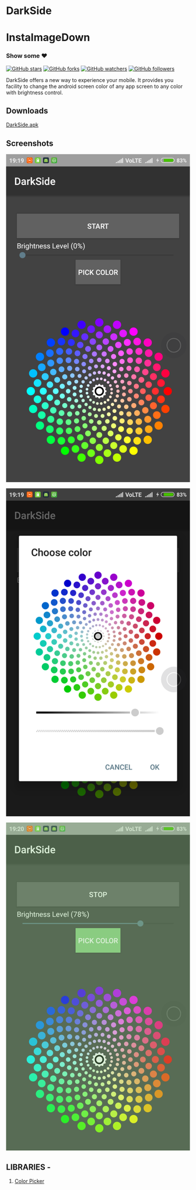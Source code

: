 # DarkSide

# InstaImageDown

### Show some :heart:
[![GitHub stars](https://img.shields.io/github/stars/rrishabhj/DarkSide.svg?style=social&label=Star)](https://github.com/rrishabhj/DarkSide) [![GitHub forks](https://img.shields.io/github/forks/rrishabhj/DarkSide.svg?style=social&label=Fork)](https://github.com/rrishabhj/DarkSide/fork) [![GitHub watchers](https://img.shields.io/github/watchers/rrishabhj/DarkSide.svg?style=social&label=Watch)](https://github.com/rrishabhj/DarkSide) [![GitHub followers](https://img.shields.io/github/followers/rrishabhj.svg?style=social&label=Follow)](https://github.com/rrishabhj/DarkSide) 

DarkSide offers a new way to experience your mobile. It provides you facility to change the android screen color of any app screen to any color with brightness control.

## Downloads
[DarkSide.apk](https://www.dropbox.com/s/jk4bfrohg1kai6s/darkside.apk?dl=0)

## Screenshots

![Image](https://github.com/rrishabhj/DarkSide/blob/master/screenshots/device-2017-06-11-191919.png)


![Image](https://github.com/rrishabhj/DarkSide/blob/master/screenshots/device-2017-06-11-192000.png)


![Image](https://github.com/rrishabhj/DarkSide/blob/master/screenshots/device-2017-06-11-192039.png)



## LIBRARIES -

1. [Color Picker](https://github.com/QuadFlask/colorpicker)





